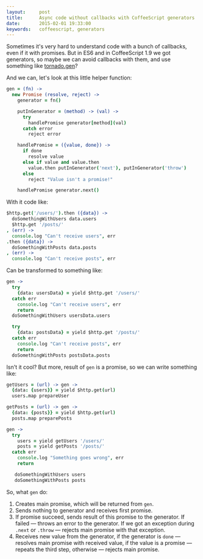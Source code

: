 ```yaml
---
layout:     post
title:      Async code without callbacks with CoffeeScript generators
date:       2015-02-01 19:33:00
keywords:   coffeescript, generators
---
```


Sometimes it's very hard to understand code with a bunch of callbacks, even if it with promises.
But in ES6 and in CoffeeScript 1.9 we got generators, so maybe we can avoid
callbacks with them, and use something like
[tornado.gen](http://tornado.readthedocs.org/en/latest/gen.html)?

And we can, let's look at this little helper function:

```coffeescript
gen = (fn) ->
  new Promise (resolve, reject) ->
    generator = fn()

    putInGenerator = (method) -> (val) ->
      try
        handlePromise generator[method](val)
      catch error
        reject error

    handlePromise = ({value, done}) ->
      if done
        resolve value
      else if value and value.then
        value.then putInGenerator('next'), putInGenerator('throw')
      else
        reject "Value isn't a promise!"

    handlePromise generator.next()
```

With it code like:

```coffeescript
$http.get('/users/').then ({data}) ->
  doSomethingWithUsers data.users
  $http.get '/posts/'
, (err) ->
  console.log "Can't receive users", err
.then ({data}) ->
  doSomethingWithPosts data.posts
, (err) ->
  console.log "Can't receive posts", err
```

Can be transformed to something like:

```coffeescript
gen ->
  try
    {data: usersData} = yield $http.get '/users/'
  catch err
    console.log "Can't receive users", err
    return
  doSomethingWithUsers usersData.users

  try
    {data: postsData} = yield $http.get '/posts/'
  catch err
    console.log "Can't receive posts", err
    return
  doSomethingWithPosts postsData.posts
```

Isn't it cool? But more, result of `gen` is a promise, so we can write something like:

```coffeescript
getUsers = (url) -> gen ->
  {data: {users}} = yield $http.get(url)
  users.map prepareUser

getPosts = (url) -> gen ->
  {data: {posts}} = yield $http.get(url)
  posts.map preparePosts

gen ->
  try
    users = yield getUsers '/users/'
    posts = yield getPosts '/posts/'
  catch err
    console.log "Something goes wrong", err
    return

   doSomethingWithUsers users
   doSomethingWithPosts posts
```

So, what `gen` do:

1. Creates main promise, which will be returned from `gen`.
2. Sends nothing to generator and receives first promise.
3. If promise succeed, sends result of this promise to the generator. If failed &mdash;
throws an error to the generator.
If we got an exception during `.next` or `.throw` &mdash; rejects main promise with that exception.
4. Receives new value from the generator, if the generator is `done` &mdash;
resolves main promise with received value, if the value is a promise &mdash;
repeats the third step, otherwise &mdash; rejects main promise.
